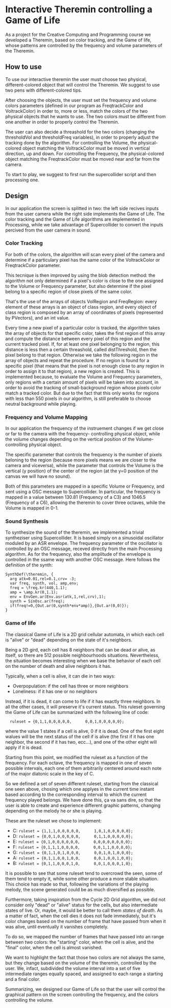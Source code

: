 # Interactive Theremin controlling a Game of Life
 
As a project for the Creative Computing and Programming course we developed a Theremin, based on color tracking, and the Game of life, whose patterns are controlled by the frequency and volume parameters of the Theremin.

## How to use

To use our interactive theremin the user must choose two physical, different-colored object that will control the Theremin. We suggest to use two pens with different-colored tips.

After choosing the objects, the user must set the frequency and volume colors parameters (defined in our program as FreqtrackColor and VoltrackColor) in order to, more or less, match the colors of the two physical objects that he wants to use. The two colors must be different from one another in order to properly control the Theremin. 

The user can also decide a threashold for the two colors (changing the thresholdVol and thresholdFreq variables), in order to properly adjust the tracking done by the algorithm. For controlling the Volume, the physical-colored object matching the VoltrackColor must be moved in vertical direction, up and down. For controlling the Frequency, the physical-colored object matching the FreqtrackColor must be moved near and far from the camera.

To start to play, we suggest to first run the supercollider script and then processing one.

## Design
In our application the screen is splitted in two: the left side recives inputs from the user camera while the right side implements the Game of Life.
The color tracking and the Game of Life algorithms are implemented in Processing, while we take advantage of Supercollider to convert the inputs percived from the user camera in sound.

### Color Tracking

For both of the colors, the algorithm will scan every pixel of the camera and determine if a particulary pixel has the same color of the VoltrackColor or FreqtrackColor parameter.

This tecnique is then improved by using the blob detection method: the algorithm not only determined if a pixel's color is close to the one assigned to the Volume or Frequency parameter, but also determine if the pixel belong to a specific region of close pixels of the same color. 

That's the use of the arrays of objects VolRegion and FreqRegion: every element of these arrays is an object of class region, and every object of class region is composed by an array of coordinates of pixels (represented by PVectors), and an int value.

Every time a new pixel of a particular color is tracked, the algorithm takes the array of objects for that specific color, takes the first region of this array and compute the distance between every pixel of this region and the current tracked pixel. If, for at least one pixel belonging to the region, this distance is less then a certain threashold, called distThreshold, then the pixel belong to that region. Otherwise we take the following region in the array of objects and repeat the procedure. If no region is found for a specific pixel (that means that the pixel is not enough close to any region in order to assign it to that region), a new region is created. This is implemented because, to evaluate the Volume and Frequency parameters, only regions with a certain amount of pixels will be taken into account, in order to avoid the tracking of small-background region whose pixels color match a tracked color. But due to the fact that this only works for regions with less than 550 pixels in our algorithm, is still preferable to choose neutral background while playing.


### Frequency and Volume Mapping
In our application the frequency of the instruement changes if we get close or far to the camera with the frequency- controlling physical object, while the volume changes depending on the vertical position of the Volume-controlling physical object.

The specific parameter that controls the frequency is the number of pixels beloning to the region (because more pixels means we are closer to the camera and viceversa), while the parameter that controls the Volume is the vertical (y position) of the center of the region (at the y=0 position of the canvas we will have no sound).

Both of this parameters are mapped in a specific Volume or Frequency, and sent using a OSC message to Supercollider.
In particular, the frequency is mapped in a value between 130.81 (Frequency of a C3) and 1046.5 (Frequency of a C6), allowing the theremin to cover three octaves, while the Volume is mapped in 0-1.

### Sound Synthesis

To synthesize the sound of the theremin, we implemented a trivial syntheziser using Supercollider. It is based simply on a sinusoidal oscillator moduled by an ASR envelope. The frequency parameter of the oscillator is controlled by an OSC message, receved directly from the main Processing algorithm. As for the frequency, also the amplitude of the envelope is controlled in the ssame way with another OSC message.
Here follows the definition of the synth:
```
SynthDef(\theremin, {
  arg atk=0.01,rel=0.1,crv= -3;
  var freq, synth, vol, amp,env;
  freq = \freq.kr(440,1.1);
  amp = \amp.kr(0,1.1);
  env = EnvGen.ar(Env.asr(atk,1,rel,crv),1);
  synth = SinOsc.ar(freq);
  if(freq!=0,{Out.ar(0,synth*env*amp)},{Out.ar(0,0)});
}
```


### Game of life
The classical Game of Life is a 2D grid cellular automata, in which each cell is "alive" or "dead" depending on the state of it's neighbors.

Being a 2D gird, each cell has 8 neighbors that can be dead or alive, as itself, so there are 512 possible neighbourhoods situations. Nevertheless, the situation becomes interesting when we base the behavior of each cell on the number of death and alive neighbors it has.

Typically, when a cell is alive, it can die in two ways:
* Overpopulation: if the cell has three or more neighbors
* Loneliness: if it has one or no neighbors

Instead, if it is dead, it can come to life if it has exactly three neighbors. In all the other cases, it will preserve it's current status.
This ruleset governing the Game of Life can be summarized with the following line of code:

```
  ruleset = {0,1,1,0,0,0,0,0,      0,0,1,0,0,0,0,0};
```
where the value 1 states if a cell is alive, 0 if it is dead.
One of the first eight walues will be the next status of the cell if is alive (the first if it has one neighbor, the second if it has two, ecc...), and one of the other eight will apply if it is dead.

Starting from this point, we modified the ruleset as a function of the frequency. For each octave, the frequency is mapped in one of seven possible intervals, each one of them arbitrarily centered around each note of the major diatonic scale in the key of C.

So we defined a set of seven different ruleset, starting from the classical one seen above, chosing which one applyes in the current time instant based according to the corresponding interval to which the current frequency played belongs. We have done this, ça va sans dire, so that the user is able to create and experience different graphic patterns, changing depending on the melody he or she is playing.

These are the ruleset we chose to implement:

* C: ```ruleset = {1,1,1,0,0,0,0,0,      1,0,1,0,0,0,0,0};```
* D: ```ruleset = {0,0,1,0,0,0,0,0,      0,1,1,0,0,0,0,0};```
* E: ```ruleset = {0,1,0,0,0,0,0,0,      0,0,0,0,0,0,0,0};```
* F: ```ruleset = {0,1,1,1,0,0,0,0,      0,0,1,1,0,0,0,0};```
* G: ```ruleset = {0,1,1,0,1,0,0,0,      0,0,1,0,1,0,0,0};```
* A: ```ruleset = {0,1,1,0,0,1,0,0,      0,0,1,0,0,1,0,0};```
* B: ```ruleset = {0,1,1,0,0,0,1,0,      0,0,1,0,0,0,1,0};```

It is possible to see that some ruleset tend to overcrowd the seen, some of them tend to empty it, while some other produce a more stable situation. This choice has made so that, following the variations of the playing melody, the scene generated could be as much diversified as possible.

Furthermore, taking inspiration from the Cycle 2D Grid algorithm, we did not consider only "dead" or "alive" status for the cells, but also intermediate states of live. Or, maybe, it would be better to call them *states of death*. As a matter of fact, when the cell dies it does not fade immediately, but it's color changes based on the number of frame that have passed from when it was alive, until eventually it vanishes completely. 

To do so, we mapped the number of frames that have passed into an range between two colors: the "starting" color, when the cell is alive, and the "final" color, when the cell is almost vanished. 

We want to highlight the fact that those two colors are not always the same, but they change based on the volume of the theremin, controlled by the user.
We, infact, subdivided the volume interval into a set of five intermediate ranges equally spaced, and assigned to each range a starting and a final color.

Summarizing, we designed our Game of Life so that the user will control the graphical pattern on the screen controlling the frequency, and the colors controlling the volume.
